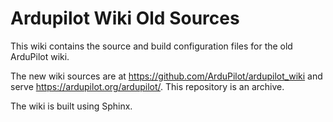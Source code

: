 # Ardupilot Wiki Old Sources

This wiki contains the source and build configuration files for the old ArduPilot wiki.

The new wiki sources are at https://github.com/ArduPilot/ardupilot_wiki and serve https://ardupilot.org/ardupilot/. This repository is an archive.

The wiki is built using Sphinx.

